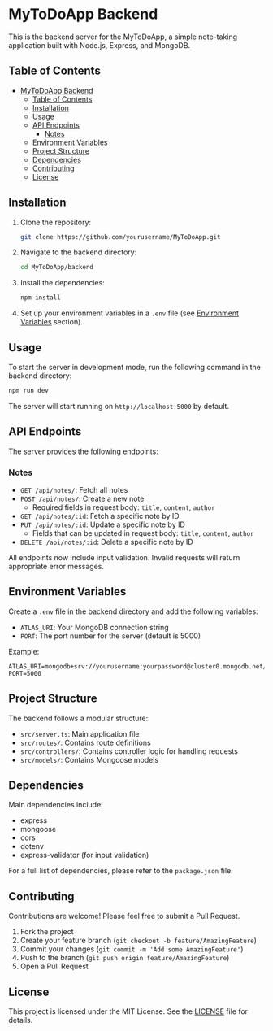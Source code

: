 # MyToDoApp Backend

This is the backend server for the MyToDoApp, a simple note-taking application built with Node.js, Express, and MongoDB.

## Table of Contents

- [MyToDoApp Backend](#mytodoapp-backend)
  - [Table of Contents](#table-of-contents)
  - [Installation](#installation)
  - [Usage](#usage)
  - [API Endpoints](#api-endpoints)
    - [Notes](#notes)
  - [Environment Variables](#environment-variables)
  - [Project Structure](#project-structure)
  - [Dependencies](#dependencies)
  - [Contributing](#contributing)
  - [License](#license)

## Installation

1. Clone the repository:

   ```BASH
   git clone https://github.com/yourusername/MyToDoApp.git
   ```

2. Navigate to the backend directory:

   ```BASH
   cd MyToDoApp/backend
   ```

3. Install the dependencies:

   ```BASH
   npm install
   ```

4. Set up your environment variables in a `.env` file (see [Environment Variables](#environment-variables) section).

## Usage

To start the server in development mode, run the following command in the backend directory:

```BASH
npm run dev
```

The server will start running on `http://localhost:5000` by default.

## API Endpoints

The server provides the following endpoints:

### Notes

- `GET /api/notes/`: Fetch all notes
- `POST /api/notes/`: Create a new note
  - Required fields in request body: `title`, `content`, `author`
- `GET /api/notes/:id`: Fetch a specific note by ID
- `PUT /api/notes/:id`: Update a specific note by ID
  - Fields that can be updated in request body: `title`, `content`, `author`
- `DELETE /api/notes/:id`: Delete a specific note by ID

All endpoints now include input validation. Invalid requests will return appropriate error messages.

## Environment Variables

Create a `.env` file in the backend directory and add the following variables:

- `ATLAS_URI`: Your MongoDB connection string
- `PORT`: The port number for the server (default is 5000)

Example:

```TEXT
ATLAS_URI=mongodb+srv://yourusername:yourpassword@cluster0.mongodb.net/mytodoapp
PORT=5000
```

## Project Structure

The backend follows a modular structure:

- `src/server.ts`: Main application file
- `src/routes/`: Contains route definitions
- `src/controllers/`: Contains controller logic for handling requests
- `src/models/`: Contains Mongoose models

## Dependencies

Main dependencies include:

- express
- mongoose
- cors
- dotenv
- express-validator (for input validation)

For a full list of dependencies, please refer to the `package.json` file.

## Contributing

Contributions are welcome! Please feel free to submit a Pull Request.

1. Fork the project
2. Create your feature branch (`git checkout -b feature/AmazingFeature`)
3. Commit your changes (`git commit -m 'Add some AmazingFeature'`)
4. Push to the branch (`git push origin feature/AmazingFeature`)
5. Open a Pull Request

## License

This project is licensed under the MIT License. See the [LICENSE](LICENSE) file for details.
